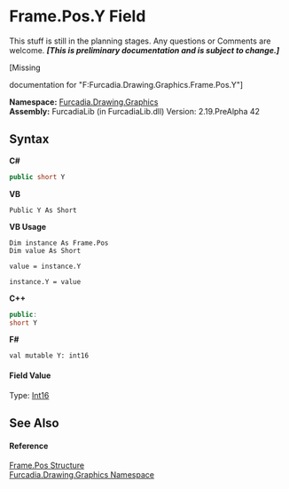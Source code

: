 # Frame.Pos.Y Field
This stuff is still in the planning stages. Any questions or Comments are welcome. _**\[This is preliminary documentation and is subject to change.\]**_

\[Missing <summary> documentation for "F:Furcadia.Drawing.Graphics.Frame.Pos.Y"\]

**Namespace:**&nbsp;<a href="N_Furcadia_Drawing_Graphics">Furcadia.Drawing.Graphics</a><br />**Assembly:**&nbsp;FurcadiaLib (in FurcadiaLib.dll) Version: 2.19.PreAlpha 42

## Syntax

**C#**<br />
``` C#
public short Y
```

**VB**<br />
``` VB
Public Y As Short
```

**VB Usage**<br />
``` VB Usage
Dim instance As Frame.Pos
Dim value As Short

value = instance.Y

instance.Y = value
```

**C++**<br />
``` C++
public:
short Y
```

**F#**<br />
``` F#
val mutable Y: int16
```


#### Field Value
Type: <a href="http://msdn2.microsoft.com/en-us/library/e07e6fds" target="_blank">Int16</a>

## See Also


#### Reference
<a href="T_Furcadia_Drawing_Graphics_Frame_Pos">Frame.Pos Structure</a><br /><a href="N_Furcadia_Drawing_Graphics">Furcadia.Drawing.Graphics Namespace</a><br />